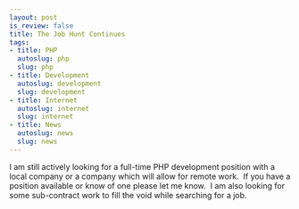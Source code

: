 ```yaml
--- 
layout: post
is_review: false
title: The Job Hunt Continues
tags: 
- title: PHP
  autoslug: php
  slug: php
- title: Development
  autoslug: development
  slug: development
- title: Internet
  autoslug: internet
  slug: internet
- title: News
  autoslug: news
  slug: news
---
```


I am still actively looking for a full-time PHP development position with a local company or a company which will allow for remote work.  If you have a position available or know of one please let me know.  I am also looking for some sub-contract work to fill the void while searching for a job. 
